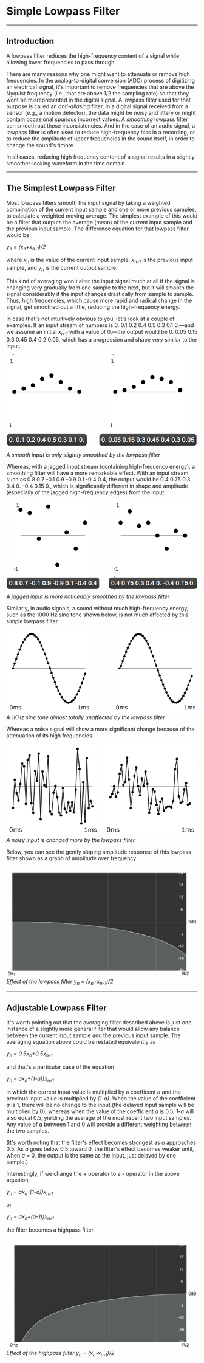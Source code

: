 # Simple Lowpass Filter

---

## Introduction

A lowpass filter reduces the high-frequency content of a signal while allowing lower frequencies to pass through.

There are many reasons why one might want to attenuate or remove high frequencies. In the analog-to-digital conversion (ADC) process of digitizing an electrical signal, it's important to remove frequencies that are above the Nyquist frequency (i.e., that are above 1/2 the sampling rate) so that they wont be misrepresented in the digital signal. A lowpass filter used for that purpose is called an _anti-aliasing_ filter. In a digital signal received from a sensor (e.g., a motion detector), the data might be noisy and jittery or might contain occasional spurious incorrect values. A _smoothing_ lowpass filter can smooth out those inconsistencies. And in the case of an audio signal, a lowpass filter is often used to reduce high-frequency hiss in a recording, or to reduce the amplitude of upper frequencies in the sound itself, in order to change the sound's timbre.

In all cases, reducing high frequency content of a signal results in a slightly smoother-looking waveform in the time domain.

---

## The Simplest Lowpass Filter

Most lowpass filters smooth the input signal by taking a weighted combination of the current input sample and one or more previous samples, to calculate a weighted moving average. The simplest example of this would be a filter that outputs the average (mean) of the current input sample and the previous input sample. The difference equation for that lowpass filter would be:

_y<sub>n</sub> = (x<sub>n</sub>+x<sub>n-1</sub>)/2_

where _x<sub>n</sub>_ is the value of the current input sample, _x<sub>n-1</sub>_ is the previous input sample, and _y<sub>n</sub>_ is the current output sample.

This kind of averaging won't alter the input signal much at all if the signal is changing very gradually from one sample to the next, but it will smooth the signal considerably if the input changes drastically from sample to sample. Thus, high frequencies, which cause more rapid and radical change in the signal, get smoothed out a little, reducing the high-frequency energy.

In case that's not intuitively obvious to you, let's look at a couple of examples. If an input stream of numbers is 0. 0.1 0.2 0.4 0.5 0.3 0.1 0.&mdash;and we assume an initial _x<sub>n-1</sub>_ with a value of 0.&mdash;the output would be 0. 0.05 0.15 0.3 0.45 0.4 0.2 0.05, which has a progression and shape very similar to the input.

<img src="./smoothcurve.png"><br>
_A smooth input is only slightly smoothed by the lowpass filter_

Whereas, with a jagged input stream (containing high-frequency energy), a smoothing filter will have a more remarkable effect. With an input stream such as 0.8 0.7 -0.1 0.9 -0.9 0.1 -0.4 0.4, the output would be 0.4 0.75 0.3 0.4 0. -0.4 0.15 0., which is significantly different in shape and amplitude (especially of the jagged high-frequency edges) from the input.

<img src="./jaggedcurve.png"><br>
_A jagged input is more noticeably smoothed by the lowpass filter_

Similarly, in audio signals, a sound without much high-frequency energy, such as the 1000 Hz sine tone shown below, is not much affected by this simple lowpass filter.

<img src="./sinelpfiltered.png"><br>
_A 1KHz sine tone almost totally unaffected by the lowpass filter_

Whereas a noise signal will show a more significant change because of the attenuation of its high frequencies.

<img src="./noiselpfiltered.png"><br>
_A noisy input is changed more by the lowpass filter_

Below, you can see the gently sloping amplitude response of this lowpass filter shown as a graph of amplitude over frequency.

<img src="./simplestlowpassresponsecurve.png"><br>
_Effect of the lowpass filter y<sub>n</sub> = (x<sub>n</sub>+x<sub>n-1</sub>)/2_

---

## Adjustable Lowpass Filter

It's worth pointing out that the averaging filter described above is just one instance of a slightly more general filter that would allow any balance between the current input sample and the previous input sample. The averaging equation above could be restated equivalently as

_y<sub>n</sub> = 0.5x<sub>n</sub>+0.5x<sub>n-1</sub>_

and that's a particular case of the equation

_y<sub>n</sub> = ax<sub>n</sub>+(1-a))x<sub>n-1</sub>_

in which the current input value is multiplied by a coefficent _a_ and the previous input value is multiplied by _(1-a)_. When the value of the coefficient _a_ is 1, there will be no change to the input (the delayed input sample will be multiplied by 0), whereas when the value of the coefficient _a_ is 0.5, _1-a_ will also equal 0.5, yielding the average of the most recent two input samples. Any value of _a_ between 1 and 0 will provide a different weighting between the two samples.

(It's worth noting that the filter's effect becomes strongest as _a_ approaches 0.5. As _a_ goes below 0.5 toward 0, the filter's effect becomes weaker until, when _a_ = 0, the output is the same as the input, just delayed by one sample.)

Interestingly, if we change the + operator to a - operator in the above equation,

_y<sub>n</sub> = ax<sub>n</sub>-(1-a))x<sub>n-1</sub>_

or

_y<sub>n</sub> = ax<sub>n</sub>+(a-1))x<sub>n-1</sub>_

the filter becomes a highpass filter.

<img src="./simplesthighpassresponsecurve.png"><br>
_Effect of the highpass filter y<sub>n</sub> = (x<sub>n</sub>-x<sub>n-1</sub>)/2_
